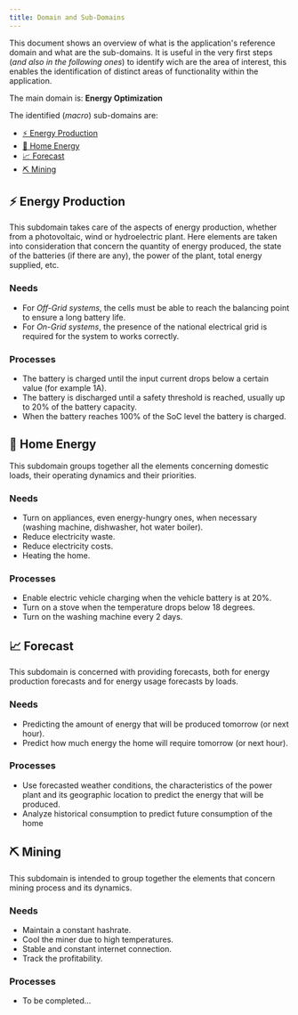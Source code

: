 ```yaml
---
title: Domain and Sub-Domains
---
```


This document shows an overview of what is the application's reference domain and what are the sub-domains. It is useful in the very first steps (*and also in the following ones*) to identify wich are the area of interest, this enables the identification of distinct areas of functionality within the application.

The main domain is: **Energy Optimization**

The identified (*macro*) sub-domains are:
- [⚡ Energy Production](#-energy-production)
- [🏡​ Home Energy](#-home-energy)
- [📈​ Forecast](#-forecast)
- [⛏️​ Mining](#-mining)

## ⚡ Energy Production
This subdomain takes care of the aspects of energy production, whether from a photovoltaic, wind or hydroelectric plant. Here elements are taken into consideration that concern the quantity of energy produced, the state of the batteries (if there are any), the power of the plant, total energy supplied, etc.

### Needs
- For *Off-Grid systems*, the cells must be able to reach the balancing point to ensure a long battery life.
- For *On-Grid systems*, the presence of the national electrical grid is required for the system to works correctly.

### Processes
- The battery is charged until the input current drops below a certain value (for example 1A).
- The battery is discharged until a safety threshold is reached, usually up to 20% of the battery capacity.
- When the battery reaches 100% of the SoC level the battery is charged.

## 🏡​ Home Energy
This subdomain groups together all the elements concerning domestic loads, their operating dynamics and their priorities.

### Needs
- Turn on appliances, even energy-hungry ones, when necessary (washing machine, dishwasher, hot water boiler).
- Reduce electricity waste.
- Reduce electricity costs.
- Heating the home.

### Processes
- Enable electric vehicle charging when the vehicle battery is at 20%.
- Turn on a stove when the temperature drops below 18 degrees.
- Turn on the washing machine every 2 days.

## 📈​ Forecast
This subdomain is concerned with providing forecasts, both for energy production forecasts and for energy usage forecasts by loads.

### Needs
- Predicting the amount of energy that will be produced tomorrow (or next hour).
- Predict how much energy the home will require tomorrow (or next hour).

### Processes
- Use forecasted weather conditions, the characteristics of the power plant and its geographic location to predict the energy that will be produced.
- Analyze historical consumption to predict future consumption of the home

## ⛏️​ Mining
This subdomain is intended to group together the elements that concern mining process and its dynamics.

### Needs
- Maintain a constant hashrate.
- Cool the miner due to high temperatures.
- Stable and constant internet connection.
- Track the profitability.

### Processes
- To be completed...

